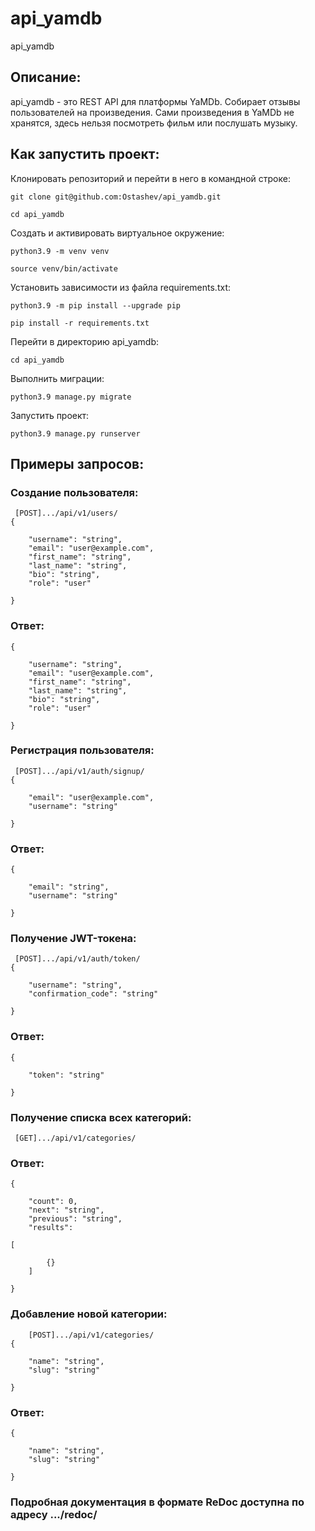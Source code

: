 # api_yamdb
api_yamdb
## Описание:
api_yamdb - это REST API для платформы YaMDb. Cобирает отзывы пользователей на произведения. Сами произведения в YaMDb не хранятся, здесь нельзя посмотреть фильм или послушать музыку.

## Как запустить проект:

Клонировать репозиторий и перейти в него в командной строке:

```
git clone git@github.com:Ostashev/api_yamdb.git
```

```
cd api_yamdb
```

Cоздать и активировать виртуальное окружение:

```
python3.9 -m venv venv
```

```
source venv/bin/activate 
```

Установить зависимости из файла requirements.txt:

```
python3.9 -m pip install --upgrade pip
```

```
pip install -r requirements.txt
```

Перейти в директорию api_yamdb:

```
cd api_yamdb
```

Выполнить миграции:

```
python3.9 manage.py migrate
```

Запустить проект:

```
python3.9 manage.py runserver
```
## Примеры запросов:
### Создание пользователя:
```
 [POST].../api/v1/users/
{

    "username": "string",
    "email": "user@example.com",
    "first_name": "string",
    "last_name": "string",
    "bio": "string",
    "role": "user"

}
```
### Ответ:
```
{

    "username": "string",
    "email": "user@example.com",
    "first_name": "string",
    "last_name": "string",
    "bio": "string",
    "role": "user"

}
```

### Регистрация пользователя:
```
 [POST].../api/v1/auth/signup/
{

    "email": "user@example.com",
    "username": "string"

}
```
### Ответ:
```
{

    "email": "string",
    "username": "string"

}
```

### Получение JWT-токена:
```
 [POST].../api/v1/auth/token/
{

    "username": "string",
    "confirmation_code": "string"

}
```
### Ответ:
```
{

    "token": "string"

}
```
### Получение списка всех категорий:
```
 [GET].../api/v1/categories/
```

### Ответ:
```
{

    "count": 0,
    "next": "string",
    "previous": "string",
    "results": 

[

        {}
    ]

}
```
### Добавление новой категории:
```
    [POST].../api/v1/categories/
{

    "name": "string",
    "slug": "string"

}
```
### Ответ:
```
{

    "name": "string",
    "slug": "string"

}
```


### Подробная документация в формате ReDoc доступна по адресу .../redoc/
